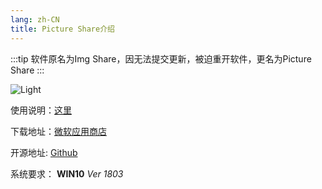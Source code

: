 ```yaml
---
lang: zh-CN
title: Picture Share介绍
---
```


:::tip
软件原名为Img Share，因无法提交更新，被迫重开软件，更名为Picture Share
:::

![Light](http://storage.live.com/items/51816931BAB0F7A8!8901?authkey=AO7QXpgYo7-5DUU)

使用说明：[这里](/document/pictureshare/use.html)

下载地址：[微软应用商店](https://www.microsoft.com/store/productId/9PHWZ3QL0HN3)

开源地址: [Github](https://github.com/Richasy/Img-Share)

系统要求： **WIN10** *Ver 1803*